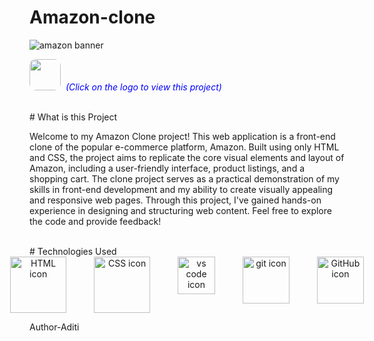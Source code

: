  # Amazon-clone
<img src="https://akm-img-a-in.tosshub.com/businesstoday/images/story/202306/untitled_design_-_2023-06-15t103544-sixteen_nine.jpg?size=948:533" alt="amazon banner" >
<br>



[<img src="https://www.shutterstock.com/image-vector/amazon-initial-logo-isolated-white-600nw-2272856739.jpg" width="50" height="50" style="border-radius: 10px;" target="_main">](https://aditiiprasad.github.io/Amazon-clone/) <span style="color:blue">&nbsp;_(Click on the logo to view this project)_</span>

<br>
# What is this Project 
<p>Welcome to my Amazon Clone project! This web application is a front-end clone of the popular e-commerce platform, Amazon. Built using only HTML and CSS, the project aims to replicate the core visual elements and layout of Amazon, including a user-friendly interface, product listings, and a shopping cart. The clone project serves as a practical demonstration of my skills in front-end development and my ability to create visually appealing and responsive web pages. Through this project, I've gained hands-on experience in designing and structuring web content. Feel free to explore the code and provide feedback!</p>

<br>
# Technologies Used


<div style="text-align: center;">
  <div style="display: flex; justify-content: center; gap: 20px;">
    <img src="https://user-images.githubusercontent.com/25181517/192158954-f88b5814-d510-4564-b285-dff7d6400dad.png" alt="HTML icon" height="90px" title="HTML">
    &nbsp;
    <img src="https://user-images.githubusercontent.com/25181517/183898674-75a4a1b1-f960-4ea9-abcb-637170a00a75.png" alt="CSS icon" height="90px" title="CSS">
    &nbsp;
     <img src="https://user-images.githubusercontent.com/25181517/192108891-d86b6220-e232-423a-bf5f-90903e6887c3.png" alt="vs code icon" height="60px" title="Microsoft Visual Studio">
    &nbsp;
    <img src="https://user-images.githubusercontent.com/25181517/192108372-f71d70ac-7ae6-4c0d-8395-51d8870c2ef0.png" alt="git icon" height="75px" title="Git">
    &nbsp;
    <img src="https://user-images.githubusercontent.com/25181517/192108374-8da61ba1-99ec-41d7-80b8-fb2f7c0a4948.png" alt="GitHub icon" height="75px" title="GitHub">
    
   
  </div>
</div>




Author-Aditi 


